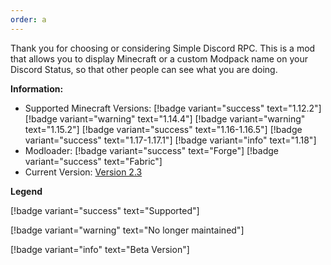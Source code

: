 ```yaml
---
order: a 
---
```


Thank you for choosing or considering Simple Discord RPC. This is a mod that allows you to display Minecraft or a custom Modpack name on your Discord Status, so that other people can see what you are doing.


**Information:**

- Supported Minecraft Versions: [!badge variant="success" text="1.12.2"] [!badge variant="warning" text="1.14.4"] [!badge variant="warning" text="1.15.2"] [!badge variant="success" text="1.16-1.16.5"] [!badge variant="success" text="1.17-1.17.1"] [!badge variant="info" text="1.18"]
- Modloader: [!badge variant="success" text="Forge"] [!badge variant="success" text="Fabric"]
- Current Version: [Version 2.3](https://www.curseforge.com/minecraft/mc-mods/simple-discord-rpc)

**Legend**

[!badge variant="success" text="Supported"]

[!badge variant="warning" text="No longer maintained"]

[!badge variant="info" text="Beta Version"]
